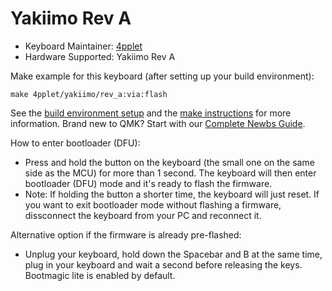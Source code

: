 # Yakiimo Rev A

* Keyboard Maintainer: [4pplet](https://github.com/4pplet)
* Hardware Supported: Yakiimo Rev A

Make example for this keyboard (after setting up your build environment):

    make 4pplet/yakiimo/rev_a:via:flash

See the [build environment setup](https://docs.qmk.fm/#/getting_started_build_tools) and the [make instructions](https://docs.qmk.fm/#/getting_started_make_guide) for more information. Brand new to QMK? Start with our [Complete Newbs Guide](https://docs.qmk.fm/#/newbs).

How to enter bootloader (DFU):
* Press and hold the button on the keyboard (the small one on the same side as the MCU) for more than 1 second. The keyboard will then enter bootloader (DFU) mode and it's ready to flash the firmware.
* Note: If holding the button a shorter time, the keyboard will just reset. If you want to exit bootloader mode without flashing a firmware, dissconnect the keyboard from your PC and reconnect it.

Alternative option if the firmware is already pre-flashed:
* Unplug your keyboard, hold down the Spacebar and B at the same time, plug in your keyboard and wait a second before releasing the keys. Bootmagic lite is enabled by default.
